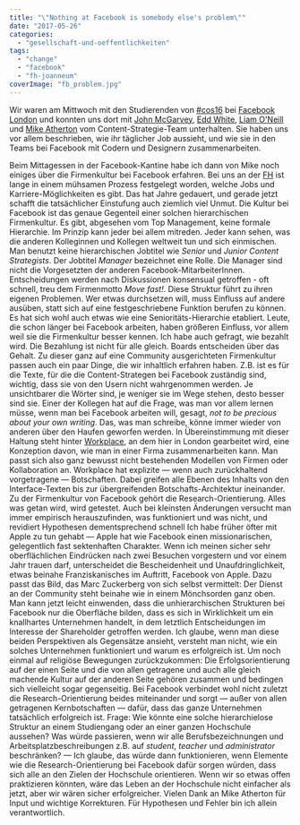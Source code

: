 ```yaml
---
title: "\"Nothing at Facebook is somebody else's problem\""
date: "2017-05-26"
categories: 
  - "gesellschaft-und-oeffentlichkeiten"
tags: 
  - "change"
  - "facebook"
  - "fh-joanneum"
coverImage: "fb_problem.jpg"
---
```


Wir waren am Mittwoch mit den Studierenden von [#cos16](https://twitter.com/hashtag/cos16 "COS16 - dritter Jahrgang des Studiengangs Content-Strategie") bei [Facebook London](https://www.facebook.com/facebooklondon/ "Facebook London - Startseite") und konnten uns dort mit [John McGarvey](https://twitter.com/johnmcg?lang=de "John McGarvey (@johnmcg) | Twitter"), [Edd White](https://twitter.com/bramleycrunch "Edd White (@bramleycrunch) | Twitter"), [Liam O'Neill](https://www.linkedin.com/in/liamo/?ppe=1 "(Liam O'Neill | LinkedIn") und [Mike Atherton](https://www.linkedin.com/in/reduxd/?locale=de_DE "Mike | LinkedIn") vom Content-Strategie-Team unterhalten. Sie haben uns vor allem beschrieben, wie ihr täglicher Job aussieht, und wie sie in den Teams bei Facebook mit Codern und Designern zusammenarbeiten.

Beim Mittagessen in der Facebook-Kantine habe ich dann von Mike noch einiges über die Firmenkultur bei Facebook erfahren. Bei uns an der [FH](https://fh-joanneum.at/ "FH Joanneum") ist lange in einem mühsamen Prozess festgelegt worden, welche Jobs und Karriere-Möglichkeiten es gibt. Das hat Jahre gedauert, und gerade jetzt schafft die tatsächlicher Einstufung auch ziemlich viel Unmut. Die Kultur bei Facebook ist das genaue Gegenteil einer solchen hierarchischen Firmenkultur. Es gibt, abgesehen vom Top Management, keine formale Hierarchie. Im Prinzip kann jeder bei allem mitreden. Jeder kann sehen, was die anderen Kolleginnen und Kollegen weltweit tun und sich einmischen. Man benutzt keine hierarchischen Jobtitel wie _Senior_ und _Junior Content Strategists_. Der Jobtitel _Manager_ bezeichnet eine Rolle. Die Manager sind nicht die Vorgesetzten der anderen Facebook-MitarbeiterInnen. Entscheidungen werden nach Diskussionen konsensual getroffen - oft schnell, treu dem Firmenmotto _Move fast!_. Diese Struktur führt zu ihren eigenen Problemen. Wer etwas durchsetzen will, muss Einfluss auf andere ausüben, statt sich auf eine festgeschriebene Funktion berufen zu können. Es hat sich wohl auch etwas wie eine Senioritäts-Hierarchie etabliert. Leute, die schon länger bei Facebook arbeiten, haben größeren Einfluss, vor allem weil sie die Firmenkultur besser kennen. Ich habe auch gefragt, wie bezahlt wird. Die Bezahlung ist nicht für alle gleich. Boards entscheiden über das Gehalt. Zu dieser ganz auf eine Community ausgerichteten Firmenkultur passen auch ein paar Dinge, die wir inhaltlich erfahren haben. Z.B. ist es für die Texte, für die die Content-Strategen bei Facebook zuständig sind, wichtig, dass sie von den Usern nicht wahrgenommen werden. Je unsichtbarer die Wörter sind, je weniger sie im Wege stehen, desto besser sind sie. Einer der Kollegen hat auf die Frage, was man vor allem lernen müsse, wenn man bei Facebook arbeiten will, gesagt, _not to be precious about your own writing_. Das, was man schreibe, könne immer wieder von anderen über den Haufen geworfen werden. In Übereinstimmung mit dieser Haltung steht hinter [Workplace](https://www.facebook.com/workplace "Facebooks Produkt für die Kollaboration in Organisationen"), an dem hier in London gearbeitet wird, eine Konzeption davon, wie man in einer Firma zusammenarbeiten kann. Man passt sich also ganz bewusst nicht bestehenden Modellen von Firmen oder Kollaboration an. Workplace hat explizite — wenn auch zurückhaltend vorgetragene — Botschaften. Dabei greifen alle Ebenen des Inhalts von den Interface-Texten bis zur übergreifenden Botschafts-Architektur ineinander. Zu der Firmenkultur von Facebook gehört die Research-Orientierung. Alles was getan wird, wird getestet. Auch bei kleinsten Änderungen versucht man immer empirisch herauszufinden, was funktioniert und was nicht, und revidiert Hypothesen dementsprechend schnell Ich habe früher öfter mit Apple zu tun gehabt — Apple hat wie Facebook einen missionarischen, gelegentlich fast sektenhaften Charakter. Wenn ich meinen sicher sehr oberflächlichen Eindrücken nach zwei Besuchen vorgestern und vor einem Jahr trauen darf, unterscheidet die Bescheidenheit und Unaufdringlichkeit, etwas beinahe Franziskanisches im Auftritt, Facebook von Apple. Dazu passt das Bild, das Marc Zuckerberg von sich selbst vermittelt: Der Dienst an der Community steht beinahe wie in einem Mönchsorden ganz oben. Man kann jetzt leicht einwenden, dass die unhierarchischen Strukturen bei Facebook nur die Oberfläche bilden, dass es sich in Wirklichkeit um ein knallhartes Unternehmen handelt, in dem letztlich Entscheidungen im Interesse der Shareholder getroffen werden. Ich glaube, wenn man diese beiden Perspektiven als Gegensätze ansieht, versteht man nicht, wie ein solches Unternehmen funktioniert und warum es erfolgreich ist. Um noch einmal auf religiöse Bewegungen zurückzukommen: Die Erfolgsorientierung auf der einen Seite und die von allen getragene und auch alle gleich machende Kultur auf der anderen Seite gehören zusammen und bedingen sich vielleicht sogar gegenseitig. Bei Facebook verbindet wohl nicht zuletzt die Research-Orientierung beides miteinander und sorgt — außer von allen getragenen Kernbotschaften — dafür, dass das ganze Unternehmen tatsächlich erfolgreich ist. Frage: Wie könnte eine solche hierarchielose Struktur an einem Studiengang oder an einer ganzen Hochschule aussehen? Was würde passieren, wenn wir alle Berufsbezeichnungen und Arbeitsplatzbeschreibungen z.B. auf _student_, _teacher_ und _administrator_ beschränken? — Ich glaube, das würde dann funktionieren, wenn Elemente wie die Research-Orientierung bei Facebook dafür sorgen würden, dass sich alle an den Zielen der Hochschule orientieren. Wenn wir so etwas offen praktizieren könnten, wäre das Leben an der Hochschule nicht einfacher als jetzt, aber wir wären sicher erfolgreicher. Vielen Dank an Mike Atherton für Input und wichtige Korrekturen. Für Hypothesen und Fehler bin ich allein verantwortlich.
